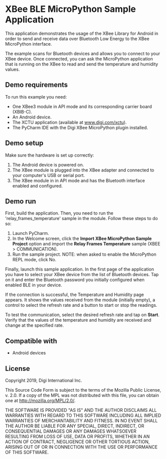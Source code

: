 XBee BLE MicroPython Sample Application
=======================================

This application demonstrates the usage of the XBee Library for Android in order
to send and receive data over Bluetooth Low Energy to the XBee MicroPython
interface.

The example scans for Bluetooth devices and allows you to connect to your
XBee device. Once connected, you can ask the MicroPython application that is
running on the XBee to read and send the temperature and humidity values.

Demo requirements
-----------------

To run this example you need:

* One XBee3 module in API mode and its corresponding carrier board (XBIB-C).
* An Android device.
* The XCTU application (available at www.digi.com/xctu).
* The PyCharm IDE with the Digi XBee MicroPython plugin installed.

Demo setup
----------

Make sure the hardware is set up correctly:

1. The Android device is powered on.
2. The XBee module is plugged into the XBee adapter and connected to your
   computer's USB or serial port.
3. The XBee module in in API mode and has the Bluetooth interface enabled and
   configured.

Demo run
--------

First, build the application. Then, you need to run the
'relay_frames_temperature' sample in the module. Follow these steps to do so:

1. Launch PyCharm.
2. In the Welcome screen, click the **Import XBee MicroPython Sample Project**
   option and import the **Relay Frames Temperature** sample (XBEE > 
   COMMUNICATION).
3. Run the sample project.
   NOTE: when asked to enable the MicroPython REPL mode, click No.

Finally, launch this sample application. In the first page of the application 
you have to select your XBee device from the list of Bluetooth devices. Tap on
it and enter the Bluetooth password you initially configured when enabled BLE
in your device.

If the connection is successful, the Temperature and Humidity page appears. It
shows the values received from the module (initially empty), a control to select
the refresh rate and a button to start or stop the readings.

To test the communication, select the desired refresh rate and tap on **Start**.
Verify that the values of the temperature and humidity are received and change
at the specified rate.

Compatible with
---------------

* Android devices

License
-------

Copyright 2019, Digi International Inc.

This Source Code Form is subject to the terms of the Mozilla Public
License, v. 2.0. If a copy of the MPL was not distributed with this
file, you can obtain one at http://mozilla.org/MPL/2.0/.

THE SOFTWARE IS PROVIDED "AS IS" AND THE AUTHOR DISCLAIMS ALL WARRANTIES
WITH REGARD TO THIS SOFTWARE INCLUDING ALL IMPLIED WARRANTIES OF
MERCHANTABILITY AND FITNESS. IN NO EVENT SHALL THE AUTHOR BE LIABLE FOR
ANY SPECIAL, DIRECT, INDIRECT, OR CONSEQUENTIAL DAMAGES OR ANY DAMAGES
WHATSOEVER RESULTING FROM LOSS OF USE, DATA OR PROFITS, WHETHER IN AN
ACTION OF CONTRACT, NEGLIGENCE OR OTHER TORTIOUS ACTION, ARISING OUT OF
OR IN CONNECTION WITH THE USE OR PERFORMANCE OF THIS SOFTWARE.